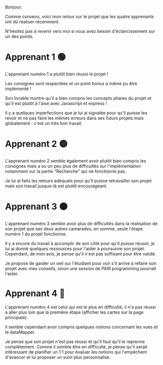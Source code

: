 Bonjour;

Comme convenu, voici mon retour sur le projet que les quatre apprenants ont dû réaliser récemment.

N'hésitez pas à revenir vers moi si vous avez besoin d'éclaircissement sur un des points.

# Apprenant 1 🟢

L'apprenant numéro 1 a plutôt bien réussi le projet ! 

Les consignes sont respectées et un point bonus a même pu être implémenté ! 
 
Son livrable montre qu'il a bien compris les concepts phares du projet et qu'il est plutôt à l'aise avec Javascript et express ! 

Il y a quelques imperfections que je lui ai signalée pour qu'il puisse les revoir et ne pas faire les mêmes erreurs dans ses futurs projets mais globalement : c'est un très bon travail.

# Apprenant 2 🟡

L'apprenant numéro 2 semble également avoir plutôt bien compris les consignes mais a eu un peu plus de difficultés sur l'implémentation notamment sur la partie "Recherche" qui ne fonctionne pas.

Je lui ai faits les retours adéquats pour qu'il puisse retravailler son projet mais son travail jusque-là est plutôt encourageant.

# Apprenant 3 🟠

L'apprenant numéro 3 semble avoir plus de difficultés dans la réalisation de son projet que ses deux autres camarades, en somme, seule l'étape numéro 1 du projet fonctionne.

Il y a encore du travail à accomplir de son côté pour qu'il puisse réussir, je lui ai donné quelques ressources pour l'aider à poursuivre son projet. Cependant, de mon avis, je pense qu'il
n'est pas suffisant pour être validé.

Je propose de garder un oeil sur l'étudiant pour voir s'il arrive à refaire son projet avec mes conseils, sinon une session de PAIR programming pourrait l'aider.

# Apprenant 4 🔴

L'apprenant numéro 4 est celui qui est le plus en difficulté, il n'a pas réussi à aller plus loin que la première étape (afficher les cartes sur la page principale).

Il semble cependant avoir compris quelques notions concernant les vues et le dataMapper.

Je pense que son projet n'est pas réussi et qu'il faut qu'il le reprenne complètement. Comme il semble être en difficulté, je pense qu'il serait intéressant de planifier un 1:1 
pour évaluer les notions qui l'empêchent d'avancer et lui proposer un suivi plus personnalisé.

